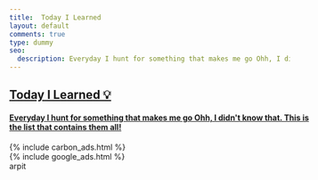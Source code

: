 ```yaml
---
title:  Today I Learned
layout: default
comments: true
type: dummy
seo:
  description: Everyday I hunt for something that makes me go Ohh, I didn't know that. All of it can be found here.
---
```


<div class="ui text container" style="width: 550px !important; max-width: 550px !important;">
    <a class="twitter-timeline" href="https://twitter.com/arpit_bhayani/timelines/1117517224632172544?ref_src=twsrc%5Etfw">
        <div class="ui black text">
            <h2>Today I Learned 💡 </h2>
            <h4>Everyday I hunt for something that makes me go Ohh, I didn't know that. This is the list that contains them all!</h4>
        </div>
    </a>
    <script async src="https://platform.twitter.com/widgets.js" charset="utf-8"></script>
    <div>
        <div class="ui hidden section divider"></div>
        {% include carbon_ads.html %}
        <div class="ui hidden section divider"></div>
        {% include google_ads.html %}
        <div class="ui hidden section divider"></div>
    </div>
</div>


<div class="ui three column stackable grid">
    <block>arpit</block>
<!-- NEW TWEET GOES HERE -->
</div>
